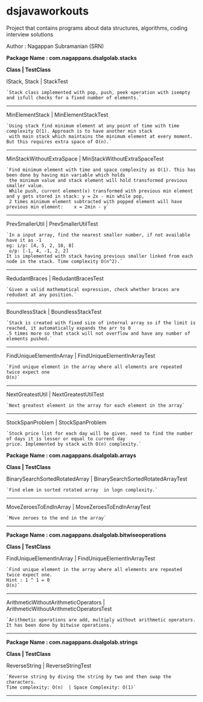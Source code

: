 ﻿# dsjavaworkouts
Project that contains programs about data structures, algorithms, coding interview solutions

Author : Nagappan Subramanian (SRN)

**Package Name : com.nagappans.dsalgolab.stacks**

**Class                         | TestClass**

IStack, Stack                   | StackTest   

    `Stack class implemented with pop, push, peek operation with isempty and isfull checks for a fixed number of elements.`
    
---------------------------------------------------------------
MinElementStack                 | MinElementStackTest

    `Using stack find minimum element at any point of time with time complexity O(1). Approach is to have another min stack
     with main stack which maintains the minimum element at every moment. But this requires extra space of O(n).`

---------------------------------------------------------------
MinStackWithoutExtraSpace       | MinStackWithoutExtraSpaceTest

    `Find minimum element with time and space complexity as O(1). This has been done by having min variable which holds
     the minimum value and stack element will hold transformed previous smaller value. 
     While push, current element(x) transformed with previous min element and y gets stored in stack: y = 2x - min while pop,
     2 times minimum element subtracted with popped element will have previous min element:    x = 2min - y`

------------------------------------------------------------------
PrevSmallerUtil                 | PrevSmallerUtilTest

    `In a input array, find the nearest smaller number, if not available have it as -1
    eg: i/p: [4, 5, 2, 10, 8]
     o/p: [-1, 4, -1, 2, 2]
    It is implemented with stack having previous smaller linked from each node in the stack. Time complexity O(n^2).`
 
------------------------------------------------------------------
RedudantBraces                  | RedudantBracesTest

    `Given a valid mathematical expression, check whether braces are redudant at any position.`

------------------------------------------------------------------
BoundlessStack                  | BoundlessStackTest

    `Stack is created with fixed size of internal array so if the limit is reached, it automatically expands the arr to 0
    .5 times more so that stack will not overflow and have any number of elements pushed.`
    
------------------------------------------------------------------
FindUniqueElementInArray        | FindUniqueElementInArrayTest

    `Find unique element in the array where all elements are repeated twice expect one
    O(n)`

------------------------------------------------------------------
NextGreatestUtil | NextGreatestUtilTest

    `Next greatest element in the array for each element in the array`

------------------------------------------------------------------
StockSpanProblem | StockSpanProblem

    `Stock price list for each day will be given. need to find the number of days it is lesser or equal to current day
    price. Implemented by stack with O(n) complexity.`


**Package Name : com.nagappans.dsalgolab.arrays**

**Class                         | TestClass**

BinarySearchSortedRotatedArray  | BinarySearchSortedRotatedArrayTest

    `Find elem in sorted rotated array  in logn complexity.`
    
------------------------------------------------------------------
MoveZeroesToEndInArray | MoveZeroesToEndInArrayTest

    `Move zeroes to the end in the array`
    
------------------------------------------------------------------

**Package Name : com.nagappans.dsalgolab.bitwiseoperations**

**Class                         | TestClass**

FindUniqueElementInArray        | FindUniqueElementInArrayTest

    `Find unique element in the array where all elements are repeated twice expect one.
    Hint : 1 ^ 1 = 0
    O(n)`
    
------------------------------------------------------------------

ArithmeticWithoutArithmeticOperators | ArithmeticWithoutArithmeticOperatorsTest

    `Arithmetic operations are add, multiply without arithmetic operators. It has been done by bitwise operations.`

------------------------------------------------------------------

**Package Name : com.nagappans.dsalgolab.strings**

**Class              | TestClass**

ReverseString        | ReverseStringTest

    `Reverse string by diving the string by two and then swap the characters.
    Time complexity: O(n)  | Space Complexity: O(1)`
    
------------------------------------------------------------------







